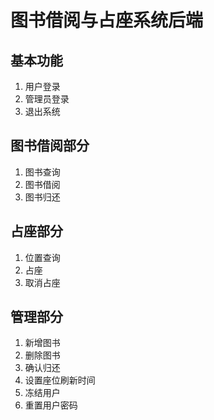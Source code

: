 # 图书借阅与占座系统后端

## 基本功能

1. 用户登录
2. 管理员登录
3. 退出系统

## 图书借阅部分

1. 图书查询
2. 图书借阅
3. 图书归还

## 占座部分
1. 位置查询
2. 占座
3. 取消占座

## 管理部分

1. 新增图书
2. 删除图书
3. 确认归还
4. 设置座位刷新时间
5. 冻结用户
6. 重置用户密码
